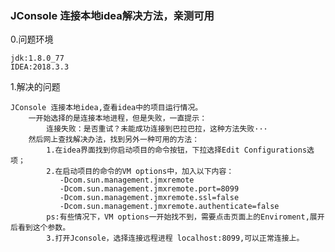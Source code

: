 ### JConsole 连接本地idea解决方法，亲测可用

0.问题环境
    
    jdk:1.8.0_77
    IDEA:2018.3.3

1.解决的问题
    
    JConsole 连接本地idea,查看idea中的项目运行情况。
        一开始选择的是连接本地进程，但是失败，一直提示：
            连接失败：是否重试？未能成功连接到巴拉巴拉，这种方法失败···   
        然后网上查找解决办法，找到另外一种可用的方法：
            1.在idea界面找到你启动项目的命令按钮，下拉选择Edit Configurations选项；
            2.在启动项目的命令的VM options中，加入以下内容：
               -Dcom.sun.management.jmxremote 
               -Dcom.sun.management.jmxremote.port=8099
               -Dcom.sun.management.jmxremote.ssl=false  
               -Dcom.sun.management.jmxremote.authenticate=false
            ps:有些情况下，VM options一开始找不到，需要点击页面上的Enviroment,展开后看到这个参数。
            3.打开Jconsole，选择连接远程进程 localhost:8099,可以正常连接上。       